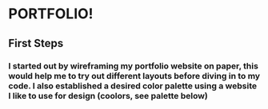 # PORTFOLIO!

## First Steps
### I started out by wireframing my portfolio website on paper, this would help me to try out different layouts before diving in to my code. I also established a desired color palette using a website I like to use for design (coolors, see palette below)